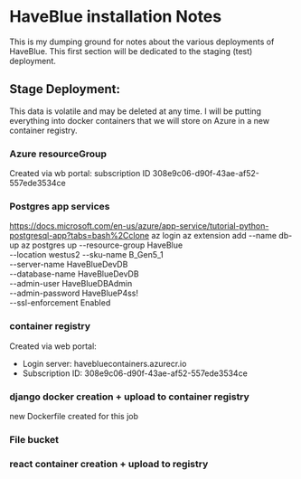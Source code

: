 # HaveBlue installation Notes
This is my dumping ground for notes about the various deployments of HaveBlue. This first section will be dedicated to the staging (test) deployment.

## Stage Deployment:
This data is volatile and may be deleted at any time. I will be putting everything into docker containers that we will store on Azure in a new container registry.

### Azure resourceGroup
Created via wb portal:
subscription ID 308e9c06-d90f-43ae-af52-557ede3534ce

### Postgres app services
https://docs.microsoft.com/en-us/azure/app-service/tutorial-python-postgresql-app?tabs=bash%2Cclone
az login
az extension add --name db-up
az postgres up --resource-group HaveBlue \
   --location westus2 --sku-name B_Gen5_1 \
   --server-name  HaveBlueDevDB \
   --database-name HaveBlueDevDB \
   --admin-user  HaveBlueDBAdmin\
   --admin-password HaveBlueP4ss! \
   --ssl-enforcement Enabled

### container registry
Created via web portal:
 - Login server: havebluecontainers.azurecr.io
 - Subscription ID: 308e9c06-d90f-43ae-af52-557ede3534ce

### django docker creation + upload to container registry
new Dockerfile created for this job

### File bucket
### react container creation + upload to registry
